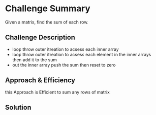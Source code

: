 # Challenge Summary
Given a matrix, find the sum of each row.


## Challenge Description
* loop throw outer itreation to acsess each inner array 
* loop throw outer itreation to acsess each element in the inner arrays then add it to the sum
* out the inner array push the sum then reset to zero 

## Approach & Efficiency
this Approach is Efficient to sum any rows of matrix
## Solution

